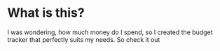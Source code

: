 # What is this?
I was wondering, how much money do I spend, so I created the budget tracker that perfectly suits my needs. So check it out
